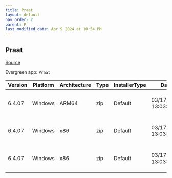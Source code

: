 ```yaml
---
title: Praat
layout: default
nav_order: 2
parent: P
last_modified_date: Apr 9 2024 at 10:54 PM
---
```


## Praat

[Source](https://www.fon.hum.uva.nl/praat/)

Evergreen app: `Praat`

| Version | Platform | Architecture | Type | InstallerType | Date                | Size     | URI                                                                                                                                                                      |
| ------- | -------- | ------------ | ---- | ------------- | ------------------- | -------- | ------------------------------------------------------------------------------------------------------------------------------------------------------------------------ |
| 6.4.07  | Windows  | ARM64        | zip  | Default       | 03/17/2024 13:03:25 | 17900563 | [https://github.com/praat/praat/releases/download/v6.4.07/praat6407_win-arm64.zip](https://github.com/praat/praat/releases/download/v6.4.07/praat6407_win-arm64.zip)     |
| 6.4.07  | Windows  | x86          | zip  | Default       | 03/17/2024 13:03:25 | 18885981 | [https://github.com/praat/praat/releases/download/v6.4.07/praat6407_win-intel64.zip](https://github.com/praat/praat/releases/download/v6.4.07/praat6407_win-intel64.zip) |
| 6.4.07  | Windows  | x86          | zip  | Default       | 03/17/2024 13:03:25 | 19387459 | [https://github.com/praat/praat/releases/download/v6.4.07/praat6407_win-intel32.zip](https://github.com/praat/praat/releases/download/v6.4.07/praat6407_win-intel32.zip) |
